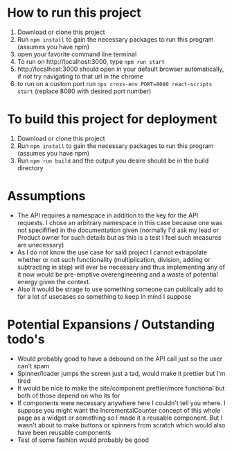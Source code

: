 

# How to run this project
1. Download or clone this project
1. Run `npm install` to gain the necessary packages to run this program (assumes you have npm)
1. open your favorite command line terminal
1. To run on http://localhost:3000, type `npm run start`
1. http://localhost:3000 should open in your default browser automatically, if not try navigating to that url in the chrome
1. to run on a custom port run `npx cross-env PORT=8080 react-scripts start` (replace 8080 with desired port number)

# To build this project for deployment
1. Download or clone this project
1. Run `npm install` to gain the necessary packages to run this program (assumes you have npm)
1. Run `npm run build` and the output you desire should be in the build directory


# Assumptions
- The API requires a namespace in addition to the key for the API requests. I chose an arbitrary namespace in this case because one was not specifified in the documentation given (normally I'd ask my lead or Product owner for such details but as this is a test I feel such measures are unecessary)
- As I do not know the use case for said project I cannot extrapolate whether or not such functionality (multiplication, division, adding or subtracting in step) will ever be necessary and thus implementing any of it now would be pre-emptive overengineering and a waste of potential energy given the context.
- Also it would be strage to use something someone can publically add to for a lot of usecases so something to keep in mind I suppose

# Potential Expansions / Outstanding todo's
- Would probably good to have a debound on the API call just so the user can't spam
- Spinner/loader jumps the screen just a tad, would make it prettier but I'm tired
- It would be nice to make the site/component prettier/more functional but both of those depend on who its for
- If components were necessary anywhere here I couldn't tell you where. I suppose you might want the IncrementalCounter concept of this whole page as a widget or something so I made it a reusable component. But I wasn't about to make buttons or spinners from scratch which would also have been reusable components
- Test of some fashion would probably be good

